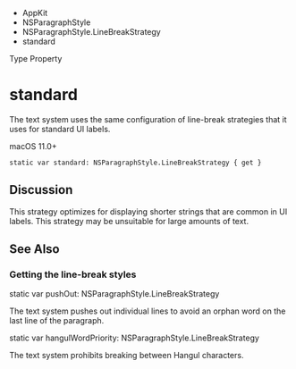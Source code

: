 

- AppKit
- NSParagraphStyle
- NSParagraphStyle.LineBreakStrategy
-  standard 

Type Property

# standard

The text system uses the same configuration of line-break strategies that it uses for standard UI labels.

macOS 11.0+

``` source
static var standard: NSParagraphStyle.LineBreakStrategy { get }
```

## Discussion

This strategy optimizes for displaying shorter strings that are common in UI labels. This strategy may be unsuitable for large amounts of text.

## See Also

### Getting the line-break styles

static var pushOut: NSParagraphStyle.LineBreakStrategy

The text system pushes out individual lines to avoid an orphan word on the last line of the paragraph.

static var hangulWordPriority: NSParagraphStyle.LineBreakStrategy

The text system prohibits breaking between Hangul characters.

